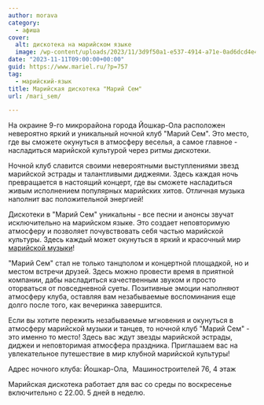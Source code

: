 ```yaml
---
author: morava
category:
  - афиша
cover:
  alt: дискотека на марийском языке
  image: /wp-content/uploads/2023/11/3d9f50a1-e537-4914-a71e-0ad6dcd4e4ff.png
date: "2023-11-11T09:00:00+00:00"
guid: https://www.mariel.ru/?p=757
tag:
  - марийский-язык
title: Марийская дискотека "Марий Сем"
url: /mari_sem/

---
```

На окраине 9-го микрорайона города Йошкар-Ола расположен невероятно яркий и уникальный ночной клуб "Марий Сем". Это место, где вы сможете окунуться в атмосферу веселья, а самое главное - насладиться марийской культурой через ритмы дискотеки.

Ночной клуб славится своими невероятными выступлениями звезд марийской эстрады и талантливыми диджеями. Здесь каждая ночь превращается в настоящий концерт, где вы сможете насладиться живым исполнением популярных марийских хитов. Отличная музыка наполнит вас положительной энергией!

Дискотеки в "Марий Сем" уникальны \- все песни и анонсы звучат исключительно на марийском языке. Это создает неповторимую атмосферу и позволяет почувствовать себя частью марийской культуры. Здесь каждый может окунуться в яркий и красочный мир [марийской музыки](/kraski-i-ritmy-finno-ugorii-vystavka-konczert/)!

"Марий Сем" стал не только танцполом и концертной площадкой, но и местом встречи друзей. Здесь можно провести время в приятной компании, дабы насладиться качественным звуком и просто оторваться от повседневной суеты. Позитивные эмоции наполняют атмосферу клуба, оставляя вам незабываемые воспоминания еще долго после того, как вечеринка завершится.

Если вы хотите пережить незабываемые мгновения и окунуться в атмосферу марийской музыки и танцев, то ночной клуб "Марий Сем" \- это именно то место! Здесь вас ждут звезды марийской эстрады, диджеи и неповторимая атмосфера праздника. Приглашаем вас на увлекательное путешествие в мир клубной марийской культуры!

Адрес ночного клуба: Йошкар-Ола,  Машиностроителей 76, 4 этаж

Марийская дискотека работает для вас со среды по воскресенье включительно с 22.00. 5 дней в неделю.
